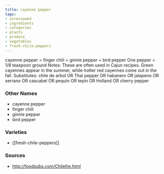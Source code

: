 ```yaml
---
title: cayenne pepper
tags:
- unreviewed
- ingredients
- categories
- plants
- produce
- vegetables
- fresh-chile-peppers
---
```

cayenne pepper = finger chili = ginnie pepper = bird pepper One pepper = 1/8 teaspoon ground Notes: These are often used in Cajun recipes. Green cayennes appear in the summer, while hotter red cayennes come out in the fall. Substitutes: chile de arbol OR Thai pepper OR habanero OR jalapeno OR serrano OR cascabel OR pequin OR tepin OR Holland OR cherry pepper

### Other Names

* cayenne pepper
* finger chili
* ginnie pepper
* bird pepper

### Varieties

* [[fresh-chile-peppers]]

### Sources
* http://foodsubs.com/Chilefre.html
